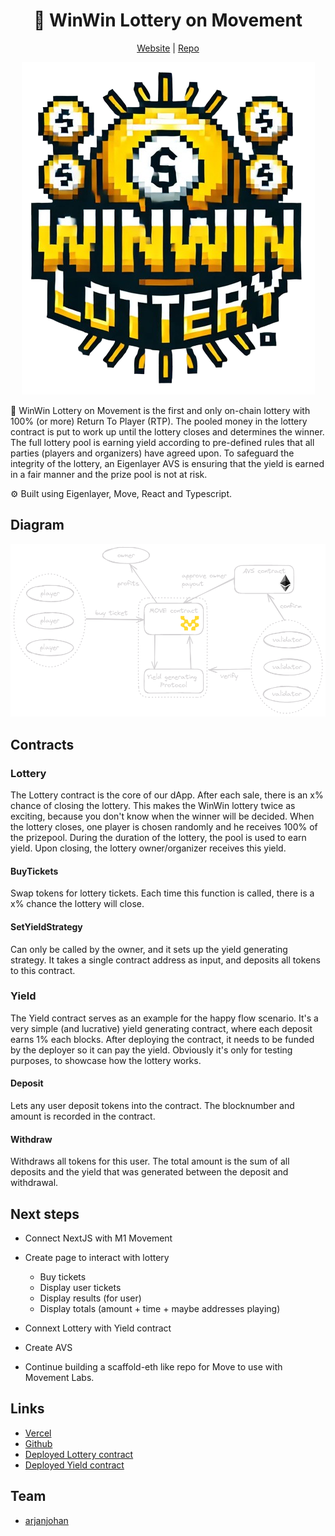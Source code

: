<div align="center">
  <h1 align="center">🎰 WinWin Lottery on Movement</h1>
  <a href="TODO">Website</a> |
  <a href="https://github.com/arjanjohan/move-lottery">Repo</a>
</h4>
  
![logo](assets/logo.png)
</div>

🎰 WinWin Lottery on Movement is the first and only on-chain lottery with 100% (or more) Return To Player (RTP). The pooled money in the lottery contract is put to work up until the lottery closes and determines the winner. The full lottery pool is earning yield according to pre-defined rules that all parties (players and organizers) have agreed upon. To safeguard the integrity of the lottery, an Eigenlayer AVS is ensuring that the yield is earned in a fair manner and the prize pool is not at risk.

⚙️ Built using Eigenlayer, Move, React and Typescript.

<!-- - ✅ **Contract Hot Reload**: The frontend auto-adapts to your smart contract as you edit it.
- 🪝 **[Scaffold hooks](https://docs.scaffoldeth.io/hooks/)**: Collection of React hooks wrapper around [wagmi](https://wagmi.sh/) to simplify interactions with smart contracts with typescript autocompletion.
- 🧱 [**Components**](https://docs.scaffoldeth.io/components/): Collection of common web3 components to quickly build your frontend.
- 🔐 **Integration with Wallet Providers**: Connect to different wallet providers and interact with the AVS smart contracts. -->
## Diagram

![dashboard 1](assets/diagram.png)

<!-- ## Screenshots

| Empty dashboard                   | Live dasboard                     |
| --------------------------------- | --------------------------------- |
| ![dashboard 1](assets/1.png) | ![dashboard 2](assets/2.png) |

|  dashboard                   | dasboard                     |
| --------------------------------- | --------------------------------- |
| ![dashboard 3](assets/3.png) | ![dashboard 4](assets/4.png) | -->

## Contracts

### Lottery
The Lottery contract is the core of our dApp. After each sale, there is an x% chance of closing the lottery. This makes the WinWin lottery twice as exciting, because you don't know when the winner will be decided. When the lottery closes, one player is chosen randomly and he receives 100% of the prizepool. During the duration of the lottery, the pool is used to earn yield. Upon closing, the lottery owner/organizer receives this yield.

#### BuyTickets
Swap tokens for lottery tickets. Each time this function is called, there is a x% chance the lottery will close.

#### SetYieldStrategy
Can only be called by the owner, and it sets up the yield generating strategy. It takes a single contract address as input, and deposits all tokens to this contract. 

### Yield
The Yield contract serves as an example for the happy flow scenario. It's a very simple (and lucrative) yield generating contract, where each deposit earns 1% each blocks. After deploying the contract, it needs to be funded by the deployer so it can pay the yield. Obviously it's only for testing purposes, to showcase how the lottery works.

#### Deposit
Lets any user deposit tokens into the contract. The blocknumber and amount is recorded in the contract.

#### Withdraw
Withdraws all tokens for this user. The total amount is the sum of all deposits and the yield that was generated between the deposit and withdrawal.

## Next steps
- Connect NextJS with M1 Movement
- Create page to interact with lottery
  - Buy tickets
  - Display user tickets
  - Display results (for user)
  - Display totals (amount + time + maybe addresses playing)
- Connext Lottery with Yield contract
- Create AVS 

- Continue building a scaffold-eth like repo for Move to use with Movement Labs.

## Links

- [Vercel](TODO)
- [Github](https://github.com/arjanjohan/move-lottery)
- [Deployed Lottery contract](TODO)
- [Deployed Yield contract](https://explorer.devnet.m1.movementlabs.xyz/account/0xdf921eb55ba53511bfe3c15823a66ab050bb97bf66b219d8c3f68111e2debf12/modules/code/YieldGeneratingProtocol?network=devnet)

## Team

- [arjanjohan](https://x.com/arjanjohan/)
